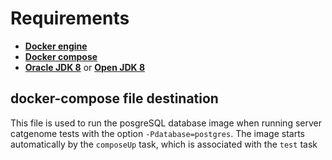 # Requirements

* **[Docker engine](https://docs.docker.com/engine/installation/)**
* **[Docker compose](https://docs.docker.com/compose/install/)**
* **[Oracle JDK 8](https://docs.oracle.com/javase/8/docs/technotes/guides/install/install_overview.html)** or **[Open JDK 8](http://openjdk.java.net/install/)**

## docker-compose file destination

This file is used to run the posgreSQL database image when running server 
catgenome tests with the option `-Pdatabase=postgres`.
The image starts automatically by the `composeUp` task, which is associated with the `test` task